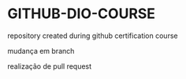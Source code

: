 # GITHUB-DIO-COURSE
repository created during github certification course

mudança em branch

realização de pull request
